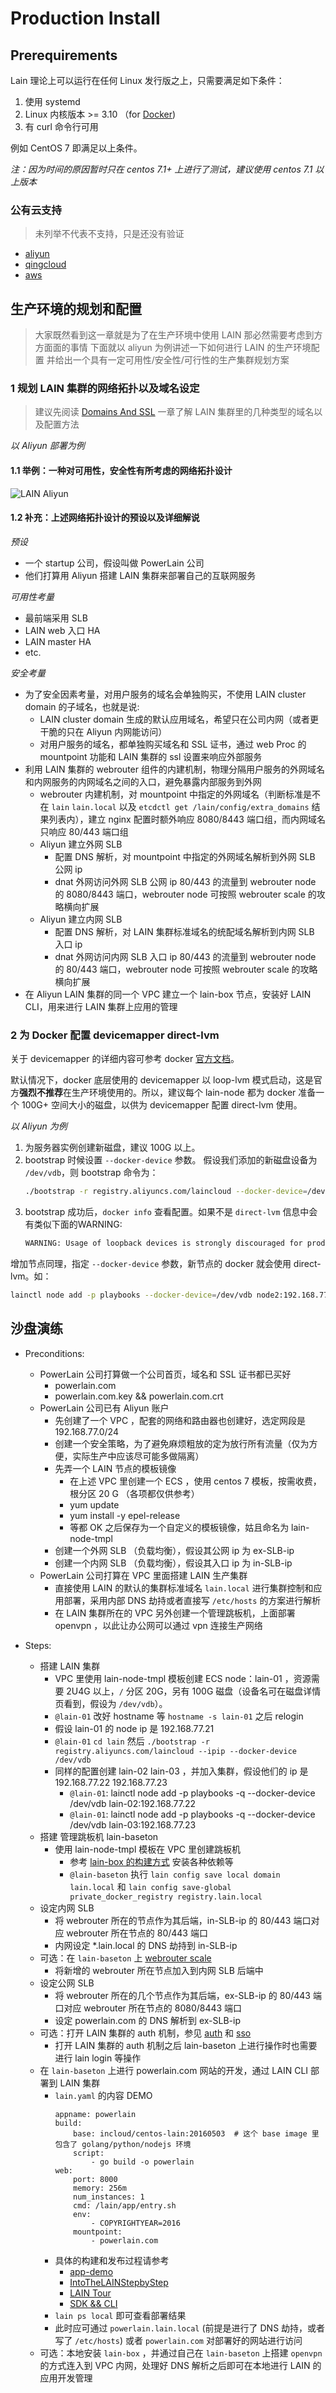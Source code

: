 # Production Install

## Prerequirements

Lain 理论上可以运行在任何 Linux 发行版之上，只需要满足如下条件：

1. 使用 systemd
1. Linux 内核版本 >= 3.10 （for [Docker](https://www.docker.com/))
1. 有 curl 命令行可用

例如 CentOS 7 即满足以上条件。

*注：因为时间的原因暂时只在 centos 7.1+ 上进行了测试，建议使用 centos 7.1 以上版本*

### 公有云支持

>未列举不代表不支持，只是还没有验证

- [aliyun](aliyun.html)
- [qingcloud](qingcloud.html)
- [aws](aws.html)

## 生产环境的规划和配置

>大家既然看到这一章就是为了在生产环境中使用 LAIN
>那必然需要考虑到方方面面的事情
>下面就以 aliyun 为例讲述一下如何进行 LAIN 的生产环境配置
>并给出一个具有一定可用性/安全性/可行性的生产集群规划方案

### 1 规划 LAIN 集群的网络拓扑以及域名设定

>建议先阅读 [Domains And SSL](../domainandssl.html) 一章了解 LAIN 集群里的几种类型的域名以及配置方法

*以 Aliyun 部署为例*

#### 1.1 举例：一种对可用性，安全性有所考虑的网络拓扑设计

![LAIN Aliyun ](img/LAIN-Aliyun-Topology.png)


#### 1.2 补充：上述网络拓扑设计的预设以及详细解说

*预设*

- 一个 startup 公司，假设叫做 PowerLain 公司
- 他们打算用 Aliyun 搭建 LAIN 集群来部署自己的互联网服务

*可用性考量*

- 最前端采用 SLB
- LAIN web 入口 HA
- LAIN master HA
- etc.

*安全考量*

- 为了安全因素考量，对用户服务的域名会单独购买，不使用 LAIN cluster domain 的子域名，也就是说:
    - LAIN cluster domain 生成的默认应用域名，希望只在公司内网（或者更干脆的只在 Aliyun 内网能访问）
    - 对用户服务的域名，都单独购买域名和 SSL 证书，通过 web Proc 的 mountpoint 功能和 LAIN 集群的 ssl 设置来响应外部服务
- 利用 LAIN 集群的 webrouter 组件的内建机制，物理分隔用户服务的外网域名和内网服务的内网域名之间的入口，避免暴露内部服务到外网
    - webrouter 内建机制，对 mountpoint 中指定的外网域名（判断标准是不在 `lain` `lain.local` 以及 `etcdctl get /lain/config/extra_domains` 结果列表内），建立 nginx 配置时额外响应 8080/8443 端口组，而内网域名只响应 80/443 端口组
    - Aliyun 建立外网 SLB
        - 配置 DNS 解析，对 mountpoint 中指定的外网域名解析到外网 SLB 公网 ip
        - dnat 外网访问外网 SLB 公网 ip 80/443 的流量到 webrouter node 的 8080/8443 端口，webrouter node 可按照 webrouter scale 的攻略横向扩展
    - Aliyun 建立内网 SLB
        - 配置 DNS 解析，对 LAIN 集群标准域名的统配域名解析到内网 SLB 入口 ip
        - dnat 外网访问内网 SLB 入口 ip 80/443 的流量到 webrouter node 的 80/443 端口，webrouter node 可按照 webrouter scale 的攻略横向扩展
- 在 Aliyun LAIN 集群的同一个 VPC 建立一个 lain-box 节点，安装好 LAIN CLI，用来进行 LAIN 集群上应用的管理

### 2 为 Docker 配置 devicemapper direct-lvm

关于 devicemapper 的详细内容可参考 docker [官方文档](https://docs.docker.com/engine/userguide/storagedriver/device-mapper-driver/)。

默认情况下，docker 底层使用的 devicemapper 以 loop-lvm 模式启动，这是官方**强烈不推荐**在生产环境使用的。所以，建议每个 lain-node 都为 docker 准备一个 100G+ 空间大小的磁盘，以供为 devicemapper 配置 direct-lvm 使用。

*以 Aliyun 为例*

1. 为服务器实例创建新磁盘，建议 100G 以上。
2. bootstrap 时候设置 `--docker-device` 参数。
   假设我们添加的新磁盘设备为 `/dev/vdb`，则 bootstrap 命令为：
   ```bash
   ./bootstrap -r registry.aliyuncs.com/laincloud --docker-device=/dev/vdb --ipip
   ```
3. bootstrap 成功后，`docker info` 查看配置。如果不是 `direct-lvm` 信息中会有类似下面的WARNING:
   ```sh
   WARNING: Usage of loopback devices is strongly discouraged for production use. Either use `--storage-opt dm.thinpooldev` or use `--storage-opt dm.no_warn_on_loop_devices=true` to suppress this warning.
    ```

增加节点同理，指定 `--docker-device` 参数，新节点的 docker 就会使用 direct-lvm。如：
```bash
lainctl node add -p playbooks --docker-device=/dev/vdb node2:192.168.77.22
```
## 沙盘演练

- Preconditions:
    - PowerLain 公司打算做一个公司首页，域名和 SSL 证书都已买好
        - powerlain.com
        - powerlain.com.key && powerlain.com.crt
    - PowerLain 公司已有 Aliyun 账户
        - 先创建了一个 VPC ，配套的网络和路由器也创建好，选定网段是 192.168.77.0/24
        - 创建一个安全策略，为了避免麻烦粗放的定为放行所有流量（仅为方便，实际生产中应该尽可能多做隔离）
        - 先弄一个 LAIN 节点的模板镜像
            - 在上述 VPC 里创建一个 ECS ，使用 centos 7 模板，按需收费，根分区 20 G （各项都仅供参考）
            - yum update
            - yum install -y epel-release
            - 等都 OK 之后保存为一个自定义的模板镜像，姑且命名为 lain-node-tmpl
        - 创建一个外网 SLB （负载均衡），假设其公网 ip 为 ex-SLB-ip
        - 创建一个内网 SLB （负载均衡），假设其入口 ip 为 in-SLB-ip
    - PowerLain 公司打算在 VPC 里面搭建 LAIN 生产集群
        - 直接使用 LAIN 的默认的集群标准域名 `lain.local` 进行集群控制和应用部署，采用内部 DNS 劫持或者直接写 `/etc/hosts` 的方案进行解析
        - 在 LAIN 集群所在的 VPC 另外创建一个管理跳板机，上面部署 openvpn ，以此让办公网可以通过 vpn 连接生产网络

- Steps:
    - 搭建 LAIN 集群
        - VPC 里使用 lain-node-tmpl 模板创建 ECS node：lain-01 ，资源需要 2U4G 以上，`/` 分区 20G，另有 100G 磁盘（设备名可在磁盘详情页看到，假设为 `/dev/vdb`）。
        - `@lain-01` 改好 hostname 等 `hostname -s lain-01` 之后 relogin
        - 假设 lain-01 的 node ip 是 192.168.77.21
        - `@lain-01` `cd lain` 然后 `./bootstrap -r registry.aliyuncs.com/laincloud --ipip --docker-device /dev/vdb`
        - 同样的配置创建 lain-02 lain-03 ，并加入集群，假设他们的 ip 是 192.168.77.22 192.168.77.23
            - `@lain-01`: lainctl node add -p playbooks -q --docker-device /dev/vdb lain-02:192.168.77.22
            - `@lain-01`: lainctl node add -p playbooks -q --docker-device /dev/vdb lain-03:192.168.77.23
    - 搭建 管理跳板机 lain-baseton
        - 使用 lain-node-tmpl 模板在 VPC 里创建跳板机
            - 参考 [lain-box 的构建方式](https://github.com/laincloud/lain-box/tree/master/builder) 安装各种依赖等
            - `@lain-baseton` 执行 `lain config save local domain lain.local` 和 `lain config save-global private_docker_registry registry.lain.local`
    - 设定内网 SLB
        - 将 webrouter 所在的节点作为其后端，in-SLB-ip 的 80/443 端口对应 webrouter 所在节点的 80/443 端口
        - 内网设定 *.lain.local 的 DNS 劫持到 in-SLB-ip
    - 可选：在 `lain-baseton` 上 [webrouter scale](../maintain/webrouter.html)
        - 将新增的 webrouter 所在节点加入到内网 SLB 后端中
    - 设定公网 SLB
        - 将 webrouter 所在的几个节点作为其后端，ex-SLB-ip 的 80/443 端口对应 webrouter 所在节点的 8080/8443 端口
        - 设定 powerlain.com 的 DNS 解析到 ex-SLB-ip
    - 可选：打开 LAIN 集群的 auth 机制，参见 [auth](../auth.html) 和 [sso](../sso.html)
        - 打开 LAIN 集群的 auth 机制之后 lain-baseton 上进行操作时也需要进行 lain login 等操作
    - 在 `lain-baseton` 上进行 powerlain.com 网站的开发，通过 LAIN CLI 部署到 LAIN 集群
        - `lain.yaml` 的内容 DEMO
            ```
            appname: powerlain
            build:
                base: incloud/centos-lain:20160503  # 这个 base image 里包含了 golang/python/nodejs 环境
                script:
                    - go build -o powerlain
            web:
                port: 8000
                memory: 256m
                num_instances: 1
                cmd: /lain/app/entry.sh
                env:
                    - COPYRIGHTYEAR=2016
                mountpoint:
                    - powerlain.com
            ```
        - 具体的构建和发布过程请参考
            - [app-demo](../../quickstart/app-demo.html)
            - [IntoTheLAINStepbyStep](../../quickstart/stepbystep.html)
            - [LAIN Tour](../../usermanual/tour.html)
            - [SDK && CLI](../../usermanual/sdkandcli.html)
        - `lain ps local` 即可查看部署结果
        - 此时应可通过 `powerlain.lain.local` (前提是进行了 DNS 劫持，或者写了 `/etc/hosts`) 或者 `powerlain.com` 对部署好的网站进行访问
    - 可选：本地安装 `lain-box` ，并通过自己在 `lain-baseton` 上搭建 `openvpn` 的方式连入到 VPC 内网，处理好 DNS 解析之后即可在本地进行 LAIN 的应用开发管理
